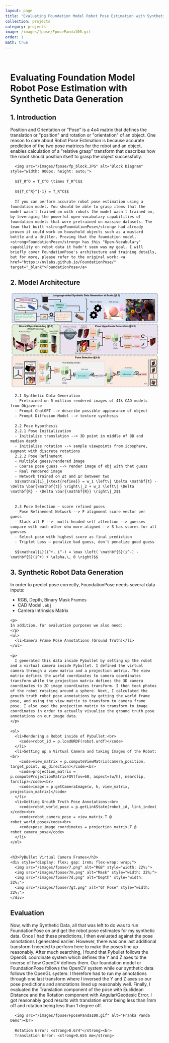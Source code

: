 ```yaml
---
layout: page
title: "Evaluating Foundation Model Robot Pose Estimation with Synthetic Data Generation"
collection: projects
category: projects
image: /images/fpose/FposePanda100.gif
order: 1
math: true
---
```


<div style="max-width: 1200px; margin: 0 auto; padding: 1rem;">
  <div class="card">
    <h1>Evaluating Foundation Model Robot Pose Estimation with Synthetic Data Generation</h1>
    <h2>1. Introduction</h2>
      Position and Orientation or "Pose" is a 4x4 matrix that defines the translation or "position" and rotation or "orientation" of an object. One reason to care about Robot Pose Estimation is because accurate prediction of the two pose matrices for the robot and an object, enables calculation of a "relative grasp" transform that describes how the robot should position itself to grasp the object successfully.<br>
      
      <img src="/images/fpose/fp_block.JPG" alt="Block Diagram" style="width: 900px; height: auto;">

      $$T_R^O = T_C^O \times T_R^C$$

      $${T_C^R}^{-1} = T_R^C$$

      If you can perform accurate robot pose estimation using a foundation model. You should be able to grasp items that the model wasn't trained on with robots the model wasn't trained on, by leveraging the powerful open-vocabulary capabilities of foundation models that were pretrained on massive datasets. The team that built <strong>FoundationPose</strong> had already proven it could work on household objects such as a mustard bottle and a driller. Proving that the foundation model, <strong>FoundationPose</strong> has this "Open-Vocabulary" capability on robot data it hadn't seen was my goal. I will briefly cover FoundationPose's architecture and training details, but for more, please refer to the original work: <a href="https://nvlabs.github.io/FoundationPose/" target="_blank">FoundationPose</a>
  </div>

  <div class="card">
    <h2>2. Model Architecture</h2>
      <img src="/images/fpose/fpose_architecture.png" alt="FoundationPose Architecture"><br>

      2.1 Synthetic Data Generation
      - Pretrained on 5 million rendered images of 41k CAD models from Objaverse
      - Prompt ChatGPT --> describe possible appearance of object
      - Prompt Diffusion Model --> texture synthesis

      2.2 Pose Hypothesis
      2.2.1 Pose Initialization
      - Initialize translation --> 3D point in middle of BB and median depth
      - Initialize rotation --> sample viewpoints from icosphere, augment with discrete rotations
      2.2.2 Pose Refinement 
      - Multiple guess/rendered image
      - Coarse pose guess --> render image of obj with that guess
      - Real rendered image
      - Network trained on ∆t and ∆r between two
      $$\mathcal{L}_{\text{refine}} = w_1 \left\| \Delta \mathbf{t} - \Delta \bar{\mathbf{t}} \right\|_2 + w_2 \left\| \Delta \mathbf{R} - \Delta \bar{\mathbf{R}} \right\|_2$$


      2.3 Pose Selection – score refined poses
      - Pose Refinement Network --> F alignment score vector per guess
      - Stack all F -->  multi-headed self attention --> guesses compare with each other who more aligned --> S has scores for all guesses
      - Select pose with highest score as final prediction
      - Triplet Loss – penalize bad guess, don't penalize good guess

      $$\mathcal{L}(i^+, i^-) = \max \left( \mathbf{S}(i^-) - \mathbf{S}(i^+) + \alpha,\, 0 \right)$$




  </div>

  <div class="card">
    <h2>3. Synthetic Robot Data Generation</h2>
    <p>
    In order to predict pose correctly, FoundationPose needs several data inputs:
    </p>
    <ul>
      <li>RGB, Depth, Binary Mask Frames</li>
      <li>CAD Model <code>.obj</code></li>
      <li>Camera Intrinsics Matrix</li>
    </ul>
  
    <p>
    In addition, for evaluation purposes we also need:
    </p>
    <ul>
      <li>Camera Frame Pose Annotations (Ground Truth)</li>
    </ul>

    <p>
      I generated this data inside Pybullet by setting up the robot and a virtual camera inside Pybullet. I defined the virtual camera through a view matrix and a projection amtrix. The view matrix defines the world coordinates to camera coordinates transform while the projection matrix defines the 3D camera coordinates to 2D image coordinates transform. I then took photos of the robot rotating around a sphere. Next, I calculated the grouth truth robot pose annotations by getting the world frame pose, and using the view matrix to transform to camera frame pose. I also used the projection matrix to transform to image coordinates in order to actually visualize the ground truth pose annotations on our image data.
    </p>

    <ol>
      <li>Rendering a Robot inside of Pybullet:<br>
        <code>robot_id = p.loadURDF(robot.urdf)</code>
      </li>
      <li>Setting up a Virtual Camera and taking Images of the Robot: <br>
        <code>view_matrix = p.computeViewMatrix(camera_position, target_point, up_direction)</code><br>
        <code>projection_matrix = p.computeProjectionMatrixFOV(fov=60, aspect=(w/h), nearclip, farclip)</code><br>
        <code>image = p.getCameraImage(w, h, view_matrix, projection_matrix)</code>
      </li>
      <li>Getting Grouth Truth Pose Annotations:<br>
        <code>robot_world_pose = p.getLinkState(robot_id, link_index)</code><br>
        <code>robot_camera_pose = view_matrix.T @ robot_world_pose</code><br>
        <code>pose_image_coordinates = projection_matrix.T @ robot_camera_pose</code>
      </li>
    </ol>

    
    <h3>PyBullet Virtual Camera Frames</h3>
    <div style="display: flex; gap: 1rem; flex-wrap: wrap;">
      <img src="/images/fpose/7.png" alt="RGB" style="width: 22%;">
      <img src="/images/fpose/7m.png" alt="Mask" style="width: 22%;">
      <img src="/images/fpose/7d.png" alt="Depth" style="width: 22%;">
      <img src="/images/fpose/7gt.png" alt="GT Pose" style="width: 22%;">
    </div>
  </div>



  <div class="card">
    <h2>Evaluation</h2>
      Now, with my Synthetic Data, all that was left to do was to run FoundationPose on and get the robot pose estimates for my synthetic data. Once I had these predictions, I then evaluated against the pose annotations I generated earlier. However, there was one last additional transform I needed to perform here to make the poses line up reasonably. After much searching, I found that Pybullet follows the OpenGL coordinate system which defines the Y and Z axes to the inverse of how OpenCV defines them. Our foundation model or FoundationPose follows the OpenCV system while our synthetic data follows the OpenGL system. I therefore had to run my annotations through one last transform where I inversed the Y and Z axes so our pose predictions and annotations lined up reasonably well. Finally, I evaluated the Translation component of the pose with Euclidean Distance and the Rotation component with Angular/Geodesic Error. I got reasonably good results with translation error being less than 1mm off and rotation being less than 1 degree off.<br>
      
      <img src="/images/fpose/FposePanda100.gif" alt="Franka Panda Demo"><br>

      Rotation Error: <strong>0.674°</strong><br>
      Translation Error: <strong>0.655 mm</strong>
  </div>
</div>